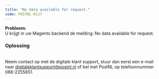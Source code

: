 ```yaml
---
title: "No data available for request."
code: POSTNL-0117
---
```



<p><strong>Probleem:<br></strong>U krijgt in uw Magento backend de melding: No data available for request.</p><p><h3>Oplossing</h3><br>Neem contact op met de digitale klant support, stuur dan eerst een e-mail naar <a href="mailto:digitaleklantsupport@postnl.nl" class="external-link" rel="nofollow">digitaleklantsupport@postnl.nl</a> of bel met PostNL op telefoonnummer 088-2255651.</p>
